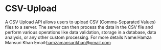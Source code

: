 # CSV-Upload

A CSV Upload API allows users to upload CSV (Comma-Separated Values) files to a server. The server can then process the data in the CSV file and perform various operations like data validation, storage in a database, data analysis, or any other custom processing.
For more details Name:Hamza Mansuri Khan Email:hamzamansurikhan@gmail.com
